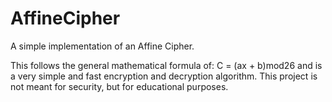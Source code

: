 # AffineCipher
A simple implementation of an Affine Cipher.

This follows the general mathematical formula of: C = (ax + b)mod26 and is a very simple and fast encryption and decryption algorithm.
This project is not meant for security, but for educational purposes.

